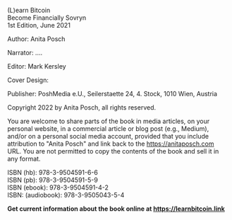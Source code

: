 
(L)earn Bitcoin  
Become Financially Sovryn  
1st Edition, June 2021  

Author: Anita Posch  

Narrator: ....

Editor: Mark Kersley   

Cover Design:   

Publisher: PoshMedia e.U., Seilerstaette 24, 4. Stock, 1010 Wien, Austria

Copyright 2022 by Anita Posch, all rights reserved.  

You are welcome to share parts of the book in media articles, on your personal website, in a commercial article or blog post (e.g., Medium), and/or on a personal social media account, provided that you include attribution to "Anita Posch" and link back to the https://anitaposch.com URL. You are not permitted to copy the contents of the book and sell it in any format.

ISBN (hb): 978-3-9504591-6-6  
ISBN (pb): 978-3-9504591-5-9  
ISBN (ebook): 978-3-9504591-4-2  
ISBN: (audiobook): 978-3-9505043-5-4

**Get current information about the book online at https://learnbitcoin.link**